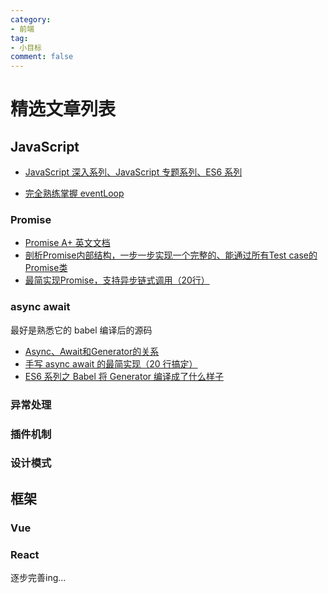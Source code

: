 ```yaml
---
category:
- 前端
tag:
- 小目标
comment: false
---
```


# 精选文章列表

## JavaScript

- [JavaScript 深入系列、JavaScript 专题系列、ES6 系列](https://github.com/mqyqingfeng/Blog)

- [完全熟练掌握 eventLoop](https://jakearchibald.com/2015/tasks-microtasks-queues-and-schedules/)

### Promise

- [Promise A+ 英文文档](https://promisesaplus.com/)
- [剖析Promise内部结构，一步一步实现一个完整的、能通过所有Test case的Promise类 ](https://github.com/xieranmaya/blog/issues/3)
- [最简实现Promise，支持异步链式调用（20行）](https://juejin.cn/post/6844904094079926286)

### async await

最好是熟悉它的 babel 编译后的源码

- [Async、Await和Generator的关系](https://juejin.cn/post/7075612522870472735)
- [手写 async await 的最简实现（20 行搞定）](https://juejin.im/post/5e79e841f265da5726612b6e)
- [ES6 系列之 Babel 将 Generator 编译成了什么样子](https://github.com/mqyqingfeng/Blog/issues/102)

### 异常处理



### 插件机制



### 设计模式



## 框架

### Vue



### React

逐步完善ing...
